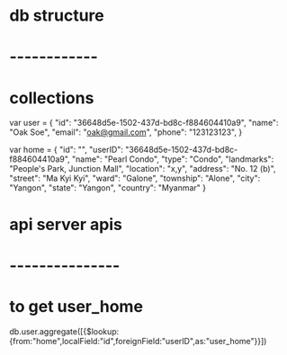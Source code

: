 # db structure
# ------------

# collections
var user = {
    "id": "36648d5e-1502-437d-bd8c-f884604410a9",
    "name": "Oak Soe",
    "email": "oak@gmail.com",
    "phone": "123123123",
} 

var home = {
    "id": "",
	"userID": "36648d5e-1502-437d-bd8c-f884604410a9",
	"name": "Pearl Condo",
	"type": "Condo",
	"landmarks": "People's Park, Junction Mall",
	"location": "x,y",
    "address": "No. 12 (b)",
    "street": "Ma Kyi Kyi",
    "ward": "Galone",
    "township": "Alone",
    "city": "Yangon",
    "state": "Yangon",
    "country": "Myanmar"
}

# api server apis
# ---------------
 
# to get user_home
db.user.aggregate([{$lookup:{from:"home",localField:"id",foreignField:"userID",as:"user_home"}}])